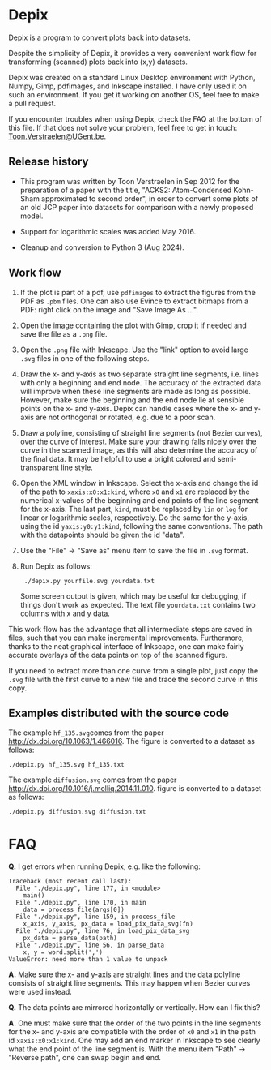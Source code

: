 # Depix

Depix is a program to convert plots back into datasets.

Despite the simplicity of Depix, it provides a very convenient work flow for transforming
(scanned) plots back into (x,y) datasets.

Depix was created on a standard Linux Desktop environment with Python, Numpy, Gimp,
pdfimages, and Inkscape installed. I have only used it on such an environment. If you get
it working on another OS, feel free to make a pull request.

If you encounter troubles when using Depix, check the FAQ at the bottom of this
file. If that does not solve your problem, feel free to get in touch:
Toon.Verstraelen@UGent.be.


## Release history

* This program was written by Toon Verstraelen in Sep 2012 for the preparation of a paper
  with the title, "ACKS2: Atom-Condensed Kohn-Sham approximated to second order", in order
  to convert some plots of an old JCP paper into datasets for comparison with a newly
  proposed model.

* Support for logarithmic scales was added May 2016.

* Cleanup and conversion to Python 3 (Aug 2024).


## Work flow

1. If the plot is part of a pdf, use ``pdfimages`` to extract the figures from the PDF as
   ``.pbm`` files. One can also use Evince to extract bitmaps from a PDF: right click on
   the image and "Save Image As ...".

2. Open the image containing the plot with Gimp, crop it if needed and save the file as a
   ``.png`` file.

3. Open the ``.png`` file with Inkscape. Use the "link" option to avoid large ``.svg``
   files in one of the following steps.

4. Draw the x- and y-axis as two separate straight line segments, i.e. lines with only a
   beginning and end node. The accuracy of the extracted data will improve when these line
   segments are made as long as possible. However, make sure the beginning and the end
   node lie at sensible points on the x- and y-axis. Depix can handle cases where the x-
   and y-axis are not orthogonal or rotated, e.g. due to a poor scan.

5. Draw a polyline, consisting of straight line segments (not Bezier curves), over the
   curve of interest. Make sure your drawing falls nicely over the curve in the scanned
   image, as this will also determine the accuracy of the final data. It may be helpful to
   use a bright colored and semi-transparent line style.

4. Open the XML window in Inkscape. Select the x-axis and change the id of the path to
   ``xaxis:x0:x1:kind``, where ``x0`` and ``x1`` are replaced by the numerical x-values of
   the beginning and end points of the line segment for the x-axis. The last part,
   ``kind``, must be replaced by ``lin`` or ``log`` for linear or logarithmic scales,
   respectively. Do the same for the y-axis, using the id ``yaxis:y0:y1:kind``, following
   the same conventions. The path with the datapoints should be given the id "data".

5. Use the "File" -> "Save as" menu item to save the file in ``.svg`` format.

6. Run Depix as follows:

        ./depix.py yourfile.svg yourdata.txt

   Some screen output is given, which may be useful for debugging, if things don't work as
   expected. The text file ``yourdata.txt`` contains two columns with x and y data.

This work flow has the advantage that all intermediate steps are saved in files, such that
you can make incremental improvements. Furthermore, thanks to the neat graphical interface
of Inkscape, one can make fairly accurate overlays of the data points on top of the
scanned figure.

If you need to extract more than one curve from a single plot, just copy the ``.svg`` file
with the first curve to a new file and trace the second curve in this copy.


## Examples distributed with the source code


The example ``hf_135.svg``comes from the paper http://dx.doi.org/10.1063/1.466016. The
figure is converted to a dataset as follows:

    ./depix.py hf_135.svg hf_135.txt

The example ``diffusion.svg`` comes from the paper http://dx.doi.org/10.1016/j.molliq.2014.11.010.
figure is converted to a dataset as follows:

    ./depix.py diffusion.svg diffusion.txt


FAQ
===

**Q.** I get errors when running Depix, e.g. like the following:

    Traceback (most recent call last):
      File "./depix.py", line 177, in <module>
        main()
      File "./depix.py", line 170, in main
        data = process_file(args[0])
      File "./depix.py", line 159, in process_file
        x_axis, y_axis, px_data = load_pix_data_svg(fn)
      File "./depix.py", line 76, in load_pix_data_svg
        px_data = parse_data(path)
      File "./depix.py", line 56, in parse_data
        x, y = word.split(',')
    ValueError: need more than 1 value to unpack

**A.** Make sure the x- and y-axis are straight lines and the data polyline consists of
straight line segments. This may happen when Bezier curves were used instead.


**Q.** The data points are mirrored horizontally or vertically. How can I fix this?

**A.** One must make sure that the order of the two points in the line segments for the x-
and y-axis are compatible with the order of ``x0`` and ``x1`` in the path id
``xaxis:x0:x1:kind``. One may add an end marker in Inkscape to see clearly what the end
point of the line segment is. With the menu item "Path" -> "Reverse path", one can swap
begin and end.
